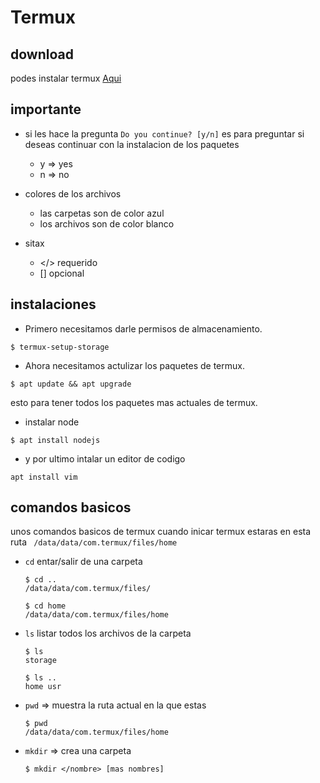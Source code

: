 # Termux

## download
podes instalar termux [Aqui](https://play.google.com/store/apps/details?id=com.termux&hl=es_PE&gl=US)

## importante
- si les hace la pregunta  `Do you continue? [y/n]`
es para preguntar si deseas continuar con la instalacion de los paquetes
    - y => yes
    - n => no

- colores de los archivos
    - las carpetas son de color azul
    - los archivos son de color blanco

- sitax 
    - </> requerido
    - [] opcional



## instalaciones
- Primero necesitamos darle permisos de almacenamiento.
```
$ termux-setup-storage
```
- Ahora necesitamos actulizar los paquetes de termux.
```
$ apt update && apt upgrade 
```
esto para tener todos los paquetes mas actuales de termux.
- instalar node
```
$ apt install nodejs
```
- y por ultimo intalar un editor de codigo
```
apt install vim
```


## comandos basicos
unos comandos basicos de termux 
cuando inicar termux estaras en esta ruta
` /data/data/com.termux/files/home`

- `cd` entar/salir de una carpeta
    ```
    $ cd ..
    /data/data/com.termux/files/

    $ cd home
    /data/data/com.termux/files/home
    ```
- `ls` listar todos los archivos de la carpeta
    ```
    $ ls
    storage

    $ ls ..
    home usr
    ```
- `pwd` => muestra la ruta actual en la que estas
    ```
    $ pwd 
    /data/data/com.termux/files/home
    ```
- `mkdir` => crea una carpeta
    ```
    $ mkdir </nombre> [mas nombres]
    ```
